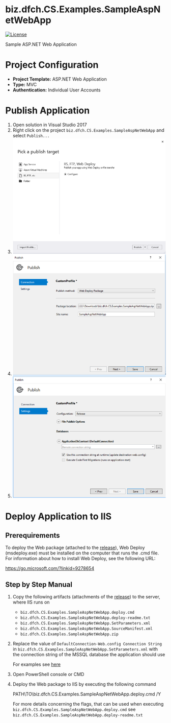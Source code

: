 # biz.dfch.CS.Examples.SampleAspNetWebApp
[![License](https://img.shields.io/badge/license-Apache%20License%202.0-blue.svg)](https://github.com/dfensgmbh/biz.dfch.CS.Examples.SampleAspNetWebApp/blob/master/LICENSE)

Sample ASP.NET Web Application

# Project Configuration
- **Project Template:** ASP.NET Web Application
- **Type:** MVC
- **Authentication:** Individual User Accounts

# Publish Application

1. Open solution in Visual Studio 2017
1. Right click on the project `biz.dfch.CS.Examples.SampleAspNetWebApp` and select `Publish...`
1. ![Publish Web Application](/media/publish-app-1.png?raw=true)
1. ![Publish Web Application](/media/publish-app-2.png?raw=true)
1. ![Publish Web Application](/media/publish-app-3.png?raw=true)

# Deploy Application to IIS

## Prerequirements
To deploy the Web package (attached to the [release](https://github.com/dfensgmbh/biz.dfch.CS.Examples.SampleAspNetWebApp/releases/tag/1.0.0)), Web Deploy (msdeploy.exe) must be installed on the computer that runs the .cmd file. For information about how to install Web Deploy, see the following URL:

https://go.microsoft.com/?linkid=9278654

## Step by Step Manual
1. Copy the following artifacts (attachments of the [release](https://github.com/dfensgmbh/biz.dfch.CS.Examples.SampleAspNetWebApp/releases/tag/1.0.0)) to the server, where IIS runs on
    - `biz.dfch.CS.Examples.SampleAspNetWebApp.deploy.cmd`
    - `biz.dfch.CS.Examples.SampleAspNetWebApp.deploy-readme.txt`
    - `biz.dfch.CS.Examples.SampleAspNetWebApp.SetParameters.xml`
    - `biz.dfch.CS.Examples.SampleAspNetWebApp.SourceManifest.xml`
    - `biz.dfch.CS.Examples.SampleAspNetWebApp.zip`
1. Replace the value of `DefaultConnection-Web.config Connection String` in `biz.dfch.CS.Examples.SampleAspNetWebApp.SetParameters.xml` with the connection string of the MSSQL database the application should use

    For examples see [here](https://www.connectionstrings.com/sql-server/)

1. Open PowerShell console or CMD
1. Deploy the Web package to IIS by executing the following command

    PATH\TO\biz.dfch.CS.Examples.SampleAspNetWebApp.deploy.cmd /Y

    For more details concerning the flags, that can be used when executing `biz.dfch.CS.Examples.SampleAspNetWebApp.deploy.cmd` see `biz.dfch.CS.Examples.SampleAspNetWebApp.deploy-readme.txt`

